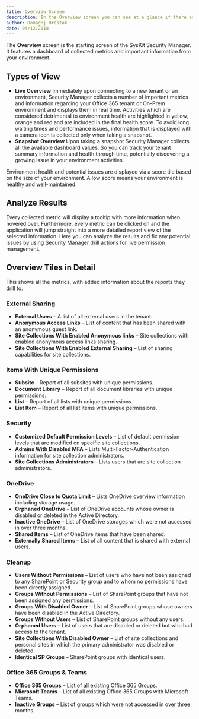```yaml
---
title: Overview Screen
description: In the Overview screen you can see at a glance if there are any potential issues in your environment.
author: Domagoj Hrestak
date: 04/12/2018
---
```


The __Overview__ screen is the starting screen of the SysKit Security Manager. It features a dashboard of collected metrics and important information from your environment.

## Types of View
* __Live Overview__
Immediately upon connecting to a new tenant or an environment, Security Manager collects a number of important metrics and information regarding your Office 365 tenant or On-Prem environment and displays them in real time. Activities which are considered detrimental to environment health are highlighted in yellow, orange and red and are included in the final health score. To avoid long waiting times and performance issues, information that is displayed with a camera icon is collected only when taking a snapshot.
* __Snapshot Overview__
Upon taking a snapshot Security Manager collects all the available dashboard values. So you can track your tenant summary information and health through time, potentially discovering a growing issue in your environment activities.

Environment health and potential issues are displayed via a score tile based on the size of your environment. A low score means your environment is healthy and well-maintained.

## Analyze Results
Every collected metric will display a tooltip with more information when hovered over. Furthermore, every metric can be clicked on and the application will jump straight into a more detailed report view of the selected information. Here you can analyze the results and fix any potential issues by using Security Manager drill actions for live permission management.

## Overview Tiles in Detail
This shows all the metrics, with added information about the reports they drill to.

### External Sharing
* __External Users__ – A list of all external users in the tenant.
* __Anonymous Access Links__ – List of content that has been shared with an anonymous guest link.
* __Site Collections With Enabled Anonymous links__ – Site collections with enabled anonymous access links sharing.
* __Site Collections With Enabled External Sharing__ – List of sharing capabilities for site collections.
### Items With Unique Permissions
* __Subsite__ – Report of all subsites with unique permissions.
* __Document Library__ – Report of all document libraries with unique permissions.
* __List__ – Report of all lists with unique permissions.
* __List Item__ – Report of all list items with unique permissions.
### Security
* __Customized Default Permission Levels__ – List of default permission levels that are modified on specific site collections.
* __Admins With Disabled MFA__ – Lists Multi-Factor-Authentication information for site collection administrators.
* __Site Collections Administrators__ – Lists users that are site collection administrators.
### OneDrive
* __OneDrive Close to Quota Limit__ – Lists OneDrive overview information including storage usage.
* __Orphaned OneDrive__ – List of OneDrive accounts whose owner is disabled or deleted in the Active Directory.
* __Inactive OneDrive__ – List of OneDrive storages which were not accessed in over three months.
* __Shared Items__ – List of OneDrive items that have been shared.
* __Externally Shared Items__ – List of all content that is shared with external users.
### Cleanup
* __Users Without Permissions__ – List of users who have not been assigned to any SharePoint or Security group and to whom no permissions have been directly assigned.
* __Groups Without Permissions__ – List of SharePoint groups that have not been assigned any permissions.
* __Groups With Disabled Owner__ – List of SharePoint groups whose owners have been disabled in the Active Directory.
* __Groups Without Users__ – List of SharePoint groups without any users.
* __Orphaned Users__ – List of users that are disabled or deleted but who had access to the tenant.
* __Site Collections With Disabled Owner__ – List of site collections and personal sites in which the primary administrator was disabled or deleted.
* __Identical SP Groups__ – SharePoint groups with identical users.
### Office 365 Groups & Teams
* __Office 365 Groups__ – List of all existing Office 365 Groups.
* __Microsoft Teams__ – List of all existing Office 365 Groups with Microsoft Teams.
* __Inactive Groups__ – List of groups which were not accessed in over three months.

